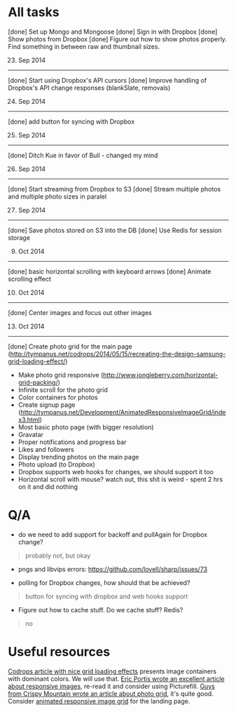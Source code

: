 # All tasks

[done] Set up Mongo and Mongoose
[done] Sign in with Dropbox
[done] Show photos from Dropbox
[done] Figure out how to show photos properly. Find something in between raw and thumbnail sizes.

23. Sep 2014
---

[done] Start using Dropbox's API cursors
[done] Improve handling of Dropbox's API change responses (blankSlate, removals)

24. Sep 2014
---

[done] add button for syncing with Dropbox

25. Sep 2014
---

[done] Ditch Kue in favor of Bull - changed my mind

26. Sep 2014
---

[done] Start streaming from Dropbox to S3
[done] Stream multiple photos and multiple photo sizes in paralel

27. Sep 2014
----

[done] Save photos stored on S3 into the DB
[done] Use Redis for session storage

09. Oct 2014
---

[done] basic horizontal scrolling with keyboard arrows
[done] Animate scrolling effect

10. Oct 2014
---

[done] Center images and focus out other images

13. Oct 2014
---

[done] Create photo grid for the main page (http://tympanus.net/codrops/2014/05/15/recreating-the-design-samsung-grid-loading-effect/)

* Make photo grid responsive (http://www.jongleberry.com/horizontal-grid-packing/)
* Infinite scroll for the photo grid
* Color containers for photos
* Create signup page (http://tympanus.net/Development/AnimatedResponsiveImageGrid/index3.html)
* Most basic photo page (with bigger resolution)
* Gravatar
* Proper notifications and progress bar
* Likes and followers
* Display trending photos on the main page
* Photo upload (to Dropbox)
* Dropbox supports web hooks for changes, we should support it too
* Horizontal scroll with mouse? watch out, this shit is weird - spent 2 hrs on it and did nothing

# Q/A

* do we need to add support for backoff and pullAgain for Dropbox change?
> probably not, but okay

* pngs and libvips errors: https://github.com/lovell/sharp/issues/73

* polling for Dropbox changes, how should that be achieved?
> button for syncing with dropbox and web hooks support

* Figure out how to cache stuff. Do we cache stuff? Redis?
> no

# Useful resources

[Codrops article with nice grid loading effects](http://tympanus.net/Tutorials/SamsungGrid/index.html) presents image containers with dominant colors. We will use that.
[Eric Portis wrote an excellent article about responsive images](http://ericportis.com/posts/2014/srcset-sizes/), re-read it and consider using Picturefill.
[Guys from Crispy Mountain wrote an article about photo grid](https://www.crispymtn.com/stories/the-algorithm-for-a-perfectly-balanced-photo-gallery), it's quite good.
Consider [animated responsive image grid](http://tympanus.net/Development/AnimatedResponsiveImageGrid/index3.html) for the landing page.

